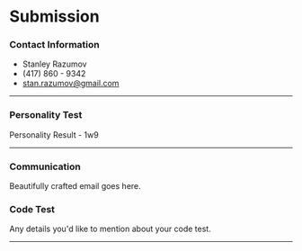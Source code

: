 # Submission

### Contact Information
- Stanley Razumov
- (417) 860 - 9342
- stan.razumov@gmail.com

---

### Personality Test

Personality Result - 1w9

---

### Communication

Beautifully crafted email goes here.

### Code Test

Any details you'd like to mention about your code test.

---